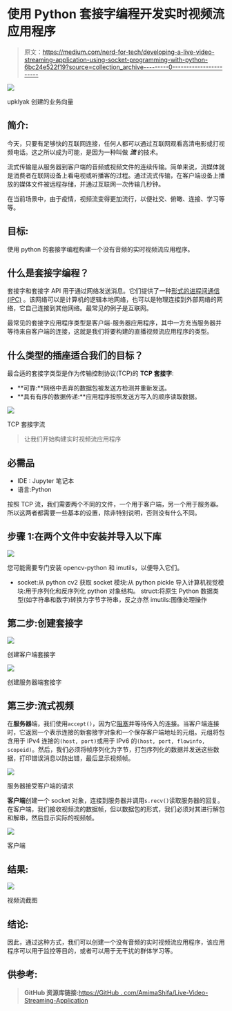 # 使用 Python 套接字编程开发实时视频流应用程序

> 原文：<https://medium.com/nerd-for-tech/developing-a-live-video-streaming-application-using-socket-programming-with-python-6bc24e522f19?source=collection_archive---------0----------------------->

![](img/34d3538e429cb72ff290532c21801412.png)

upklyak 创建的业务向量

## 简介:

今天，只要有足够快的互联网连接，任何人都可以通过互联网观看高清电影或打视频电话。这之所以成为可能，是因为一种叫做 ***流*** 的技术。

流式传输是从服务器到客户端的音频或视频文件的连续传输。简单来说，流媒体就是消费者在联网设备上看电视或听播客的过程。通过流式传输，在客户端设备上播放的媒体文件被远程存储，并通过互联网一次传输几秒钟。

在当前场景中，由于疫情，视频流变得更加流行，以便社交、俯瞰、连接、学习等等。

## 目标:

使用 python 的套接字编程构建一个没有音频的实时视频流应用程序。

## 什么是套接字编程？

套接字和套接字 API 用于通过网络发送消息。它们提供了一种[形式的进程间通信(IPC)](https://en.wikipedia.org/wiki/Inter-process_communication) 。该网络可以是计算机的逻辑本地网络，也可以是物理连接到外部网络的网络，它自己连接到其他网络。最常见的例子是互联网。

最常见的套接字应用程序类型是客户端-服务器应用程序，其中一方充当服务器并等待来自客户端的连接，这就是我们将要构建的直播视频流应用程序的类型。

## 什么类型的插座适合我们的目标？

最合适的套接字类型是作为传输控制协议(TCP)的 **TCP 套接字**:

*   **可靠:**网络中丢弃的数据包被发送方检测并重新发送。
*   **具有有序的数据传递:**应用程序按照发送方写入的顺序读取数据。

![](img/e92e0e4026ee445ceba2ba3894bdf0b1.png)

TCP 套接字流

> 让我们开始构建实时视频流应用程序

## 必需品

*   IDE : Jupyter 笔记本
*   语言:Python

按照 TCP 流，我们需要两个不同的文件，一个用于客户端，另一个用于服务器。所以这两者都需要一些基本的设置，除非特别说明，否则没有什么不同。

## **步骤 1:在两个文件中安装并导入以下库**

![](img/68c635a3b4effb96f90ceb4d99fda390.png)

您可能需要专门安装 opencv-python 和 imutils，以便导入它们。

*   socket:从 python
    cv2 获取 socket 模块:从 python
    pickle 导入计算机视觉模块:用于序列化和反序列化 python 对象结构。
    struct:将原生 Python 数据类型(如字符串和数字)转换为字节字符串，反之亦然
    imutils:图像处理操作

## **第二步:创建套接字**

![](img/06588260281a2473532dbed113f129c3.png)

创建客户端套接字

![](img/9d72829067d74ea85aa43b4d14e9f444.png)

创建服务器端套接字

## **第三步:流式视频**

在**服务器**端，我们使用`accept()`，因为它[阻塞](https://realpython.com/python-sockets/#blocking-calls)并等待传入的连接。当客户端连接时，它返回一个表示连接的新套接字对象和一个保存客户端地址的元组。元组将包含用于 IPv4 连接的`(host, port)`或用于 IPv6 的`(host, port, flowinfo, scopeid)`。然后，我们必须将帧序列化为字节，打包序列化的数据并发送这些数据，打印错误消息以防出错，最后显示视频帧。

![](img/5b706dcbcec990fc47ef93774786496a.png)

服务器接受客户端的请求

**客户端**创建一个 socket 对象，连接到服务器并调用`s.recv()`读取服务器的回复。在客户端，我们接收视频流的数据帧，但以数据包的形式，我们必须对其进行解包和解串，然后显示实际的视频帧。

![](img/a0f6731296b095d83906d80096dc6f35.png)

客户端

## 结果:

![](img/5d357fef8d73c430e4bdbb59edd2391b.png)

视频流截图

## 结论:

因此，通过这种方式，我们可以创建一个没有音频的实时视频流应用程序，该应用程序可以用于监控等目的，或者可以用于无干扰的群体学习等。

## 供参考:

> **GitHub 资源库链接:**[https://GitHub . com/AmimaShifa/Live-Video-Streaming-Application](https://github.com/AmimaShifa/Live-Video-Streaming-Application)